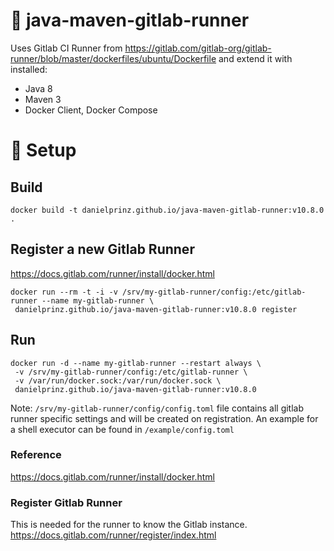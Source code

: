 # :palm_tree: java-maven-gitlab-runner

Uses Gitlab CI Runner from https://gitlab.com/gitlab-org/gitlab-runner/blob/master/dockerfiles/ubuntu/Dockerfile and
extend it with installed:
* Java 8
* Maven 3
* Docker Client, Docker Compose

# :wrench: Setup
## Build
`docker build -t danielprinz.github.io/java-maven-gitlab-runner:v10.8.0 .`

## Register a new Gitlab Runner
https://docs.gitlab.com/runner/install/docker.html
```
docker run --rm -t -i -v /srv/my-gitlab-runner/config:/etc/gitlab-runner --name my-gitlab-runner \
 danielprinz.github.io/java-maven-gitlab-runner:v10.8.0 register
```

## Run
```
docker run -d --name my-gitlab-runner --restart always \
 -v /srv/my-gitlab-runner/config:/etc/gitlab-runner \
 -v /var/run/docker.sock:/var/run/docker.sock \
 danielprinz.github.io/java-maven-gitlab-runner:v10.8.0
```

Note: `/srv/my-gitlab-runner/config/config.toml` file contains all gitlab runner specific settings and will be created on registration. An example for a shell executor can be found in `/example/config.toml`

### Reference
https://docs.gitlab.com/runner/install/docker.html

### Register Gitlab Runner
This is needed for the runner to know the Gitlab instance.  
https://docs.gitlab.com/runner/register/index.html
